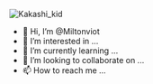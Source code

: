 
![Kakashi_kid](https://user-images.githubusercontent.com/17603892/215077393-45aafcd9-1c6d-461a-98b6-e27be6930fe8.gif)



- 👋 Hi, I’m @Miltonviot
- 👀 I’m interested in ...
- 🌱 I’m currently learning ...
- 💞️ I’m looking to collaborate on ...
- 📫 How to reach me ...

<!---
Miltonviot/Miltonviot is a ✨ special ✨ repository because its `README.md` (this file) appears on your GitHub profile.
You can click the Preview link to take a look at your changes.
--->
